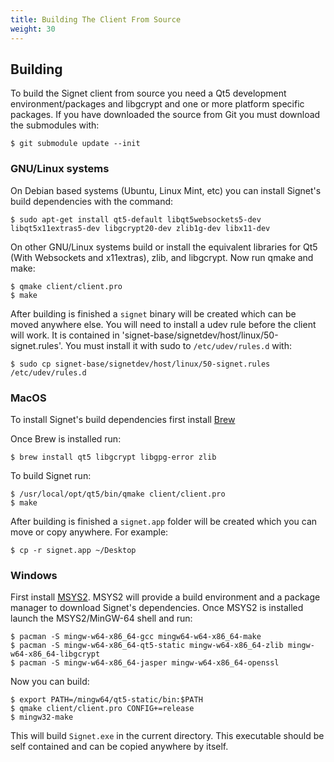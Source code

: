 ```yaml
---
title: Building The Client From Source
weight: 30
---
```


## Building

To build the Signet client from source you need a Qt5 development environment/packages and libgcrypt and one or more platform specific packages. If you have downloaded the source from Git you must download the submodules with:

	$ git submodule update --init

### GNU/Linux systems

On Debian based systems (Ubuntu, Linux Mint, etc) you can install Signet's build dependencies with the command:

	$ sudo apt-get install qt5-default libqt5websockets5-dev libqt5x11extras5-dev libgcrypt20-dev zlib1g-dev libx11-dev

On other GNU/Linux systems build or install the equivalent libraries for Qt5 (With Websockets and x11extras), zlib, and libgcrypt. Now run qmake and make:

	$ qmake client/client.pro
	$ make

After building is finished a `signet` binary will be created which can be moved anywhere else. You will need to install a udev rule before the client will work. It is contained in 'signet-base/signetdev/host/linux/50-signet.rules'. You must install it with sudo to `/etc/udev/rules.d` with:

	$ sudo cp signet-base/signetdev/host/linux/50-signet.rules /etc/udev/rules.d

### MacOS

To install Signet's build dependencies first install [Brew](https://brew.sh)

Once Brew is installed run:

	$ brew install qt5 libgcrypt libgpg-error zlib

To build Signet run:

	$ /usr/local/opt/qt5/bin/qmake client/client.pro
	$ make

After building is finished a `signet.app` folder will be created which you can move or copy anywhere. For example:

	$ cp -r signet.app ~/Desktop

### Windows

First install [MSYS2](www.msys2.com). MSYS2 will provide a build environment and a package manager to download Signet's dependencies. Once MSYS2 is installed launch the MSYS2/MinGW-64 shell and run:

	$ pacman -S mingw-w64-x86_64-gcc mingw64-w64-x86_64-make
	$ pacman -S mingw-w64-x86_64-qt5-static mingw-w64-x86_64-zlib mingw-w64-x86_64-libgcrypt
	$ pacman -S mingw-w64-x86_64-jasper mingw-w64-x86_64-openssl

Now you can build:

	$ export PATH=/mingw64/qt5-static/bin:$PATH
	$ qmake client/client.pro CONFIG+=release
	$ mingw32-make

This will build `Signet.exe` in the current directory. This executable should be self contained and can be copied anywhere by itself.
